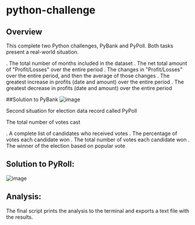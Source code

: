 # python-challenge
## Overview

This complete two Python challenges, PyBank and PyPoll. Both tasks present a real-world situation.

. The total number of months included in the dataset
. The net total amount of "Profit/Losses" over the entire period
. The changes in "Profit/Losses" over the entire period, and then the average of those changes
. The greatest increase in profits (date and amount) over the entire period
. The greatest decrease in profits (date and amount) over the entire period

##Solution to PyBank
![image](https://github.com/cisha710/python-challenge/assets/143370584/cd4a7f57-dda2-45e6-9e53-bba282c4a1b6)



Second situation for election data record called PyPoll

The total number of votes cast

. A complete list of candidates who received votes
. The percentage of votes each candidate won
. The total number of votes each candidate won
. The winner of the election based on popular vote



## Solution to PyRoll:

![image](https://github.com/cisha710/python-challenge/assets/143370584/171b156f-e69e-44a2-8cee-b811c992b666)


## Analysis:
The final script prints the analysis to the terminal and exports a text file with the results.
